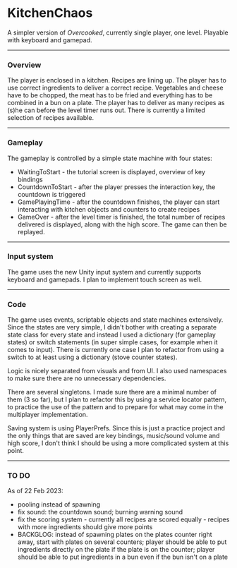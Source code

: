 # KitchenChaos

A simpler version of *Overcooked*, currently single player, one level. Playable with keyboard and gamepad. 
***
### Overview
The player is enclosed in a kitchen. Recipes are lining up. The player has to use correct ingredients to deliver a correct recipe. Vegetables and cheese have to be chopped, the meat has to be fried and everything has to be combined in a bun on a plate. The player has to deliver as many recipes as (s)he can before the level timer runs out. There is currently a limited selection of recipes available.
***
### Gameplay
The gameplay is controlled by a simple state machine with four states:
* WaitingToStart - the tutorial screen is displayed, overview of key bindings
* CountdownToStart - after the player presses the interaction key, the countdown is triggered
* GamePlayingTime - after the countdown finishes, the player can start interacting with kitchen objects and counters to create recipes
* GameOver - after the level timer is finished, the total number of recipes delivered is displayed, along with the high score. The game can then be replayed. 
***
### Input system
The game uses the new Unity input system and currently supports keyboard and gamepads. I plan to implement touch screen as well.
***
### Code
The game uses events, scriptable objects and state machines extensively. Since the states are very simple, I didn't bother with creating a separate state class for every state and instead I used a dictionary (for gameplay states) or switch statements (in super simple cases, for example when it comes to input). There is currently one case I plan to refactor from using a switch to  at least using a dictionary (stove counter states).

Logic is nicely separated from visuals and from UI. I also used namespaces to make sure there are no unnecessary dependencies.

There are several singletons. I made sure there are a minimal number of them (3 so far), but I plan to refactor this by using a service locator pattern, to practice the use of the pattern and to prepare for what may come in the multiplayer implementation.

Saving system is using PlayerPrefs. Since this is just a practice project and the only things that are saved are key bindings, music/sound volume and high score, I don't think I should be using a more complicated system at this point.
***
### TO DO
As of 22 Feb 2023:
* pooling instead of spawning
* fix sound: the countdown sound; burning warning sound
* fix the scoring system - currently all recipes are scored equally - recipes with more ingredients should give more points
* BACKGLOG: instead of spawning plates on the plates counter right away, start with plates on several counters; player should be able to put ingredients directly on the plate if the plate is on the counter; player should be able to put ingredients in a bun even if the bun isn't on a plate
